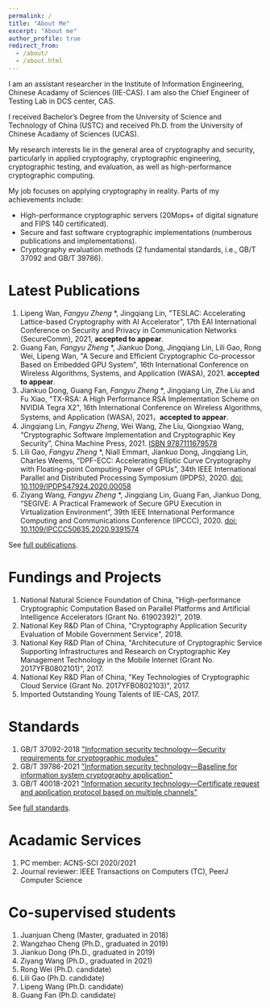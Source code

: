 ```yaml
---
permalink: /
title: "About Me"
excerpt: "About me"
author_profile: true
redirect_from: 
  - /about/
  - /about.html
---
```



I am an assistant researcher in the Institute of Information Engineering, Chinese Acadamy of Sciences (IIE-CAS). I am also the Chief Engineer of Testing Lab in DCS center, CAS.

I received Bachelor’s Degree from the University of Science and Technology of China (USTC) and received Ph.D. from the University of Chinese Acadamy of Sciences (UCAS).

My research interests lie in the general area of cryptography and security, particularly in applied cryptography, cryptographic engineering, cryptographic testing, and evaluation, as well as high-performance cryptographic computing.

My job focuses on applying cryptography in reality. Parts of my achievements include:
* High-performance cryptographic servers (20Mops+ of digital signature and FIPS 140 certificated). 
* Secure and fast software cryptographic implementations (numberous publications and implementations).
* Cryptography evaluation methods (2 fundamental standards, i.e., GB/T 37092 and GB/T 39786). 


Latest Publications 
======
1. Lipeng Wan, *Fangyu Zheng* *, Jingqiang Lin, "TESLAC: Accelerating Lattice-based Cryptography with AI Accelerator", 17th EAI International Conference on Security and Privacy in Communication Networks (SecureComm), 2021, **accepted to appear**.
1. Guang Fan, *Fangyu Zheng* *, Jiankuo Dong, Jingqiang Lin, Lili Gao, Rong Wei, Lipeng Wan, "A Secure and Efficient Cryptographic Co-processor Based on Embedded GPU System", 16th International Conference on Wireless Algorithms, Systems, and Application (WASA), 2021.  **accepted to appear**.
1. Jiankuo Dong, Guang Fan, *Fangyu Zheng* *, Jingqiang Lin, Zhe Liu and Fu Xiao, "TX-RSA: A High Performance RSA Implementation Scheme on NVIDIA Tegra X2", 16th International Conference on Wireless Algorithms, Systems, and Application (WASA), 2021，**accepted to appear**.
1. Jingqiang Lin, *Fangyu Zheng*, Wei Wang, Zhe Liu, Qiongxiao Wang, “Cryptographic Software Implementation and Cryptographic Key Security”, China Machine Press, 2021. [ISBN 9787111679578](http://www.hzcourse.com/web/teachRes/detail/5217/214)
1. Lili Gao, *Fangyu Zheng* *, Niall Emmart, Jiankuo Dong, Jingqiang Lin, Charles Weems, “DPF-ECC: Accelerating Elliptic Curve Cryptography with Floating-point Computing Power of GPUs”, 34th IEEE International Parallel and Distributed Processing Symposium (IPDPS), 2020. [doi: 10.1109/IPDPS47924.2020.00058](https://ieeexplore.ieee.org/abstract/document/9139772)
1. Ziyang Wang, *Fangyu Zheng* *, Jingqiang Lin, Guang Fan, Jiankuo Dong, “SEGIVE: A Practical Framework of Secure GPU Execution in Virtualization Environment”, 39th IEEE International Performance Computing and Communications Conference (IPCCC), 2020. [doi: 10.1109/IPCCC50635.2020.9391574](https://ieeexplore.ieee.org/document/9391574)


See [full publications](/full-publications/).

Fundings and Projects
======
1.  National Natural Science Foundation of China, "High-performance Cryptographic Computation Based on Parallel Platforms and Artificial Intelligence Accelerators (Grant No. 61902392)", 2019.
1.  National Key R&D Plan of China, "Cryptography Application Security Evaluation of Mobile Government Service", 2018.
1.  National Key R&D Plan of China, "Architecuture of Cryptographic Service Supporting Infrastructures and Research on Cryptographic Key Management Technology in the Mobile Internet (Grant No. 2017YFB0802101)", 2017.  
1.  National Key R&D Plan of China, "Key Technologies of Cryptographic Cloud Service (Grant No. 2017YFB0802103)", 2017. 
1.  Imported Outstanding Young Talents of IIE-CAS, 2017.

Standards
======
1. GB/T 37092-2018 ["Information security technology—Security requirements for cryptographic modules"](http://openstd.samr.gov.cn/bzgk/gb/newGbInfo?hcno=91CF88FCE66F0F057DED0272AC726657) 
1. GB/T 39786-2021 ["Information security technology—Baseline for information system cryptography application"](http://openstd.samr.gov.cn/bzgk/gb/newGbInfo?hcno=53282C88712CE157043B7A2C590278FC) 
1. GB/T 40018-2021 ["Information security technology—Certificate request and application protocol based on multiple channels"](http://openstd.samr.gov.cn/bzgk/gb/newGbInfo?hcno=BE06BC25AF2EC422E3858B8555E56DAF) 

See [full standards](/standards/).

Acadamic Services
======
1. PC member: ACNS-SCI 2020/2021
1. Journal reviewer: IEEE Transactions on Computers (TC), PeerJ Computer Science

Co-supervised students
======
1. Juanjuan Cheng (Master, graduated in 2018)
1. Wangzhao Cheng (Ph.D., graduated in 2019)
1. Jiankuo Dong (Ph.D., graduated in 2019)
1. Ziyang Wang (Ph.D., graduated in 2021)
1. Rong Wei (Ph.D. candidate)
1. Lili Gao (Ph.D. candidate)
1. Lipeng Wang (Ph.D. candidate)
1. Guang Fan (Ph.D. candidate)